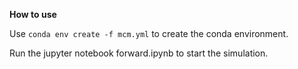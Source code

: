 **How to use**

Use `conda env create -f mcm.yml` to create the conda environment.

Run the jupyter notebook forward.ipynb to start the simulation. 
